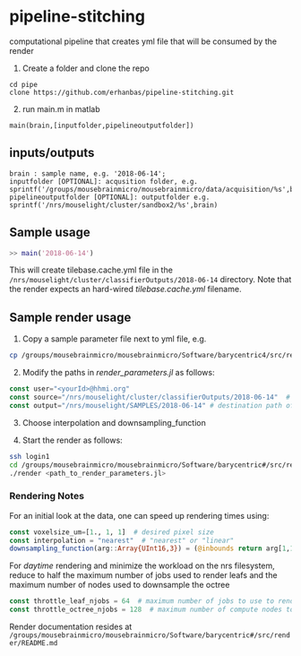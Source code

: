 # pipeline-stitching
computational pipeline that creates yml file that will be consumed by the render

1. Create a folder and clone the repo
```
cd pipe
clone https://github.com/erhanbas/pipeline-stitching.git 
```
2. run main.m in matlab
```
main(brain,[inputfolder,pipelineoutputfolder])
```
## inputs/outputs
    brain : sample name, e.g. '2018-06-14';
    inputfolder [OPTIONAL]: acqusition folder, e.g. sprintf('/groups/mousebrainmicro/mousebrainmicro/data/acquisition/%s',brain);
    pipelineoutputfolder [OPTIONAL]: outputfolder e.g. sprintf('/nrs/mouselight/cluster/sandbox2/%s',brain)

## Sample usage
```matlab
>> main('2018-06-14')
```
This will create tilebase.cache.yml file in the `/nrs/mouselight/cluster/classifierOutputs/2018-06-14` directory. Note that the render expects an hard-wired _tilebase.cache.yml_ filename.


## Sample render usage

1. Copy a sample parameter file next to yml file, e.g.
```sh
cp /groups/mousebrainmicro/mousebrainmicro/Software/barycentric4/src/render/parameters.jl /nrs/mouselight/cluster/classifierOutputs/2018-06-14/render_parameters.jl
```

2. Modify the paths in _render_parameters.jl_ as follows:
```julia
const user="<yourId>@hhmi.org"
const source="/nrs/mouselight/cluster/classifierOutputs/2018-06-14"  # path to tilebase.cache.yml
const output="/nrs/mouselight/SAMPLES/2018-06-14" # destination path of octree. Note the absence of trailing slash. Existing files will be overritten
```

3. Choose interpolation and downsampling_function

4. Start the render as follows:
```sh
ssh login1
cd /groups/mousebrainmicro/mousebrainmicro/Software/barycentric#/src/render
./render <path_to_render_parameters.jl>
```

### Rendering Notes
For an initial look at the data, one can speed up rendering times using:
```julia
const voxelsize_um=[1., 1, 1]  # desired pixel size
const interpolation = "nearest"  # "nearest" or "linear"
downsampling_function(arg::Array{UInt16,3}) = (@inbounds return arg[1,1,1])
```
For _daytime_ rendering and minimize the workload on the nrs filesystem, reduce to half the maximum number of jobs used to render leafs and the maximum number of nodes used to downsample the octree
```julia
const throttle_leaf_njobs = 64  # maximum number of jobs to use to render leafs
const throttle_octree_njobs = 128  # maximum number of compute nodes to use to downsample octree
```

Render documentation resides at `/groups/mousebrainmicro/mousebrainmicro/Software/barycentric#/src/render/README.md`
